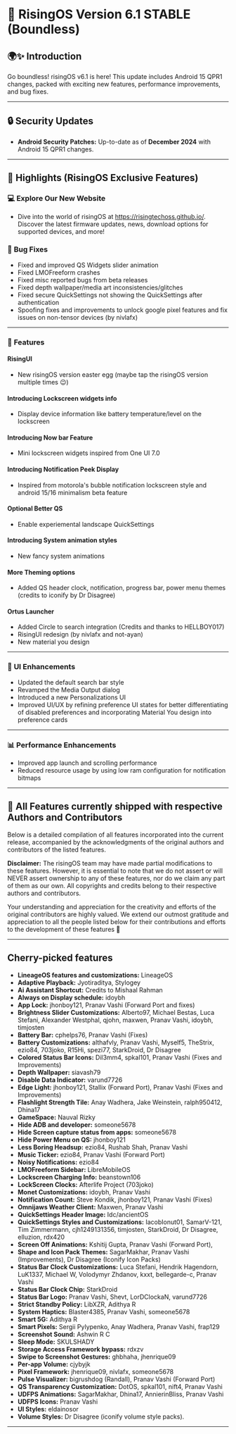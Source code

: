 # 🚀 RisingOS Version 6.1 STABLE (Boundless)

## 🌍✨ Introduction
Go boundless! risingOS v6.1 is here! This update includes Android 15 QPR1 changes, packed with exciting new features, performance improvements, and bug fixes.

---

## 🔒 Security Updates
- **Android Security Patches:** Up-to-date as of **December 2024** with Android 15 QPR1 changes.

---

## 💬 Highlights (RisingOS Exclusive Features)

### **💻 Explore Our New Website**  
- Dive into the world of risingOS at https://risingtechoss.github.io/. Discover the latest firmware updates, news, download options for supported devices, and more!

### 🔧 **Bug Fixes**
- Fixed and improved QS Widgets slider animation
- Fixed LMOFreeform crashes
- Fixed misc reported bugs from beta releases
- Fixed depth wallpaper/media art inconsistencies/glitches
- Fixed secure QuickSettings not showing the QuickSettings after authentication
- Spoofing fixes and improvements to unlock google pixel features and fix issues on non-tensor devices (by nivlafx)
---

### 🌟 **Features**
#### **RisingUI**
- New risingOS version easter egg (maybe tap the risingOS version multiple times 😉)

#### **Introducing Lockscreen widgets info**
- Display device information like battery temperature/level on the lockscreen

#### **Introducing Now bar Feature**
- Mini lockscreen widgets inspired from One UI 7.0

#### **Introducing Notification Peek Display**
- Inspired from motorola's bubble notification lockscreen style and android 15/16 minimalism beta feature

#### **Optional Better QS**
- Enable experiemental landscape QuickSettings 

#### **Introducing System animation styles**
- New fancy system animations

#### **More Theming options**
- Added QS header clock, notification, progress bar, power menu themes (credits to iconify by Dr Disagree)

#### **Ortus Launcher**
- Added Circle to search integration (Credits and thanks to HELLBOY017)
- RisingUI redesign (by nivlafx and not-ayan)
- New material you design
---

### 🎨 **UI Enhancements**
- Updated the default search bar style
- Revamped the Media Output dialog
- Introduced a new Personalizations UI
- Improved UI/UX by refining preference UI states for better differentiating of disabled preferences and incorporating Material You design into preference cards
---

### 📊 **Performance Enhancements**
- Improved app launch and scrolling performance
- Reduced resource usage by using low ram configuration for notification bitmaps
---

## 🙌 All Features currently shipped with respective Authors and Contributors
Below is a detailed compilation of all features incorporated into the current release, accompanied by the acknowledgments of the original authors and contributors of the listed features.

**Disclaimer:** The risingOS team may have made partial modifications to these features. However, it is essential to note that we do not assert or will NEVER assert ownership to any of these features, nor do we claim any part of them as our own. All copyrights and credits belong to their respective authors and contributors.

Your understanding and appreciation for the creativity and efforts of the original contributors are highly valued. We extend our outmost gratitude and appreciation to all the people listed below for their contributions and efforts to the development of these features 🙏

---
## Cherry-picked features
- **LineageOS features and customizations:** LineageOS
- **Adaptive Playback:** Jyotiraditya, Stylogey
- **Ai Assistant Shortcut:** Credits to Mishaal Rahman
- **Always on Display schedule:** idoybh
- **App Lock:** jhonboy121, Pranav Vashi (Forward Port and fixes)
- **Brightness Slider Customizations:** Alberto97, Michael Bestas, Luca Stefani, Alexander Westphal, qjohn, maxwen, Pranav Vashi, idoybh, timjosten
- **Battery Bar:** cphelps76, Pranav Vashi (Fixes)
- **Battery Customizations:** althafvly, Pranav Vashi, Myself5, TheStrix, ezio84, 703joko, R15Hi, spezi77, StarkDroid, Dr Disagree
- **Colored Status Bar Icons:** Dil3mm4, spkal101, Pranav Vashi (Fixes and Improvements)
- **Depth Wallpaper:** siavash79
- **Disable Data Indicator:** varund7726
- **Edge Light:** jhonboy121, Stallix (Forward Port), Pranav Vashi (Fixes and Improvements)
- **Flashlight Strength Tile:** Anay Wadhera, Jake Weinstein, ralph950412, Dhina17
- **GameSpace:** Nauval Rizky
- **Hide ADB and developer:** someone5678
- **Hide Screen capture status from apps:** someone5678
- **Hide Power Menu on QS:** jhonboy121
- **Less Boring Headsup:** ezio84, Rushab Shah, Pranav Vashi
- **Music Ticker:** ezio84, Pranav Vashi (Forward Port)
- **Noisy Notifications:** ezio84
- **LMOFreeform Sidebar:** LibreMobileOS
- **Lockscreen Charging Info:** beanstown106
- **LockScreen Clocks:** Afterlife Project (703joko)
- **Monet Customizations:** idoybh, Pranav Vashi
- **Notification Count:** Steve Kondik, jhonboy121, Pranav Vashi (Fixes)
- **Omnijaws Weather Client:** Maxwen, Pranav Vashi
- **QuickSettings Header Image:** Idc/ancientOS
- **QuickSettings Styles and Customizations:** IacobIonut01, SamarV-121, Tim Zimmermann, cjh1249131356, timjosten, StarkDroid, Dr Disagree, elluzion, rdx420
- **Screen Off Animations:** Kshitij Gupta, Pranav Vashi (Forward Port),
- **Shape and Icon Pack Themes:** SagarMakhar, Pranav Vashi (Improvements), Dr Disagree (Iconify Icon Packs)
- **Status Bar Clock Customizations:** Luca Stefani, Hendrik Hagendorn, LuK1337, Michael W, Volodymyr Zhdanov, kxxt, bellegarde-c, Pranav Vashi
- **Status Bar Clock Chip:** StarkDroid
- **Status Bar Logo:** Pranav Vashi, Shevt, LorDClockaN, varund7726
- **Strict Standby Policy:** LibXZR, Adithya R
- **System Haptics:** Blaster4385, Pranav Vashi, someone5678
- **Smart 5G:** Adithya R
- **Smart Pixels:** Sergii Pylypenko, Anay Wadhera, Pranav Vashi, frap129
- **Screenshot Sound:** Ashwin R C
- **Sleep Mode:** SKULSHADY
- **Storage Access Framework bypass:** rdxzv
- **Swipe to Screenshot Gestures:** ghbhaha, jhenrique09
- **Per-app Volume:** cjybyjk
- **Pixel Framework:** jhenrique09, nivlafx, someone5678
- **Pulse Visualizer:** bigrushdog (Randall), Pranav Vashi (Forward Port)
- **QS Transparency Customization:** DotOS, spkal101, nift4, Pranav Vashi
- **UDFPS Animations:** SagarMakhar, Dhina17, AnnierinBliss, Pranav Vashi
- **UDFPS Icons:** Pranav Vashi
- **UI Styles:** eldainosor
- **Volume Styles:** Dr Disagree (iconify volume style packs).
---


